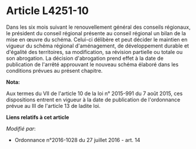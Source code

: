 # Article L4251-10

Dans les six mois suivant le renouvellement général des conseils régionaux, le président du conseil régional présente au
conseil régional un bilan de la mise en œuvre du schéma. Celui-ci délibère et peut décider le maintien en vigueur du schéma
régional d'aménagement, de développement durable et d'égalité des territoires, sa modification, sa révision partielle ou
totale ou son abrogation. La décision d'abrogation prend effet à la date de publication de l'arrêté approuvant le nouveau
schéma élaboré dans les conditions prévues au présent chapitre.

**Nota:**

Aux termes du VII de l'article 10 de la loi n° 2015-991 du 7 août 2015, ces dispositions entrent en vigueur à la date de
publication de l'ordonnance prévue au III de l'article 13 de ladite loi.

**Liens relatifs à cet article**

_Modifié par_:

  - Ordonnance n°2016-1028 du 27 juillet 2016 - art. 14
